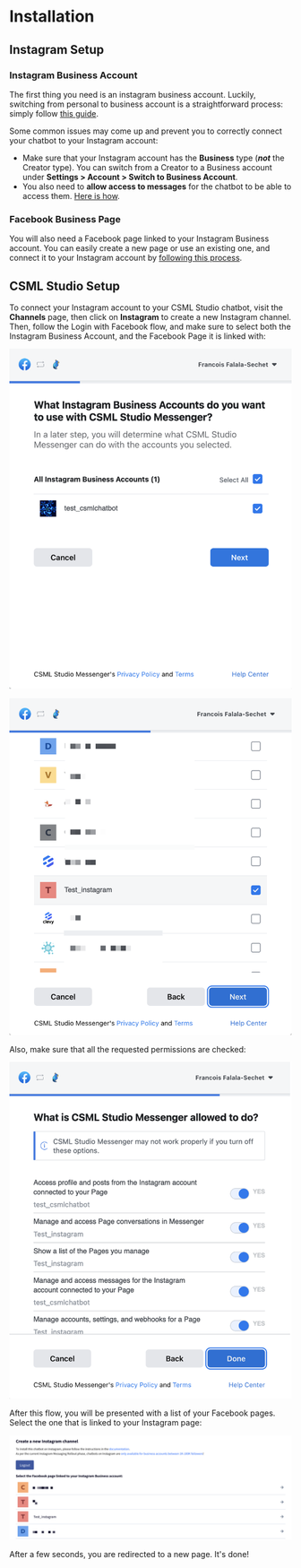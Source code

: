 # Installation

## Instagram Setup

### Instagram Business Account

The first thing you need is an instagram business account. Luckily, switching from personal to business account is a straightforward process: simply follow [this guide](https://www.facebook.com/business/help/502981923235522).

Some common issues may come up and prevent you to correctly connect your chatbot to your Instagram account:

* Make sure that your Instagram account has the **Business** type (_**not**_ the Creator type). You can switch from a Creator to a Business account under **Settings > Account > Switch to Business Account**.
* You also need to **allow access to messages** for the chatbot to be able to access them. [Here is how](https://www.facebook.com/help/instagram/791161338412168).

### Facebook Business Page

You will also need a Facebook page linked to your Instagram Business account. You can easily create a new page or use an existing one, and connect it to your Instagram account by [following this process](https://www.facebook.com/help/1148909221857370).

## CSML Studio Setup

To connect your Instagram account to your CSML Studio chatbot, visit the **Channels** page, then click on **Instagram** to create a new Instagram channel. Then, follow the Login with Facebook flow, and make sure to select both the Instagram Business Account, and the Facebook Page it is linked with:

![](<../../.gitbook/assets/image (103).png>)

![](<../../.gitbook/assets/image (105).png>)

Also, make sure that all the requested permissions are checked:

![](<../../.gitbook/assets/image (106).png>)

After this flow, you will be presented with a list of your Facebook pages. Select the one that is linked to your Instagram page:

![](<../../.gitbook/assets/image (108).png>)

After a few seconds, you are redirected to a new page. It's done!
